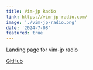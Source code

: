 ```yaml
---
title: Vim-jp Radio
link: https://vim-jp-radio.com/
image: './vim-jp-radio.png'
date: '2024-7-08'
featured: true
---
```


Landing page for vim-jp radio

[GitHub](https://github.com/vim-jp-radio/LP)
